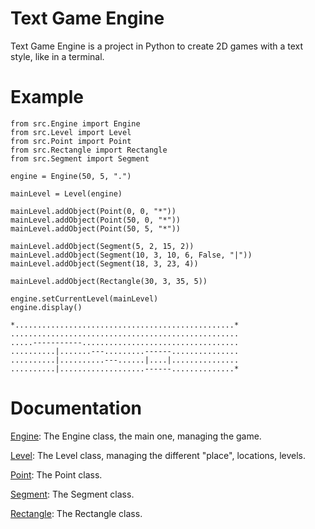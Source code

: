 # Text Game Engine

Text Game Engine is a project in Python to create 2D games with a text style, like in a terminal.

# Example

```
from src.Engine import Engine
from src.Level import Level
from src.Point import Point
from src.Rectangle import Rectangle
from src.Segment import Segment

engine = Engine(50, 5, ".")

mainLevel = Level(engine)

mainLevel.addObject(Point(0, 0, "*"))
mainLevel.addObject(Point(50, 0, "*"))
mainLevel.addObject(Point(50, 5, "*"))

mainLevel.addObject(Segment(5, 2, 15, 2))
mainLevel.addObject(Segment(10, 3, 10, 6, False, "|"))
mainLevel.addObject(Segment(18, 3, 23, 4))

mainLevel.addObject(Rectangle(30, 3, 35, 5))

engine.setCurrentLevel(mainLevel)
engine.display()
```
```
*.................................................*
...................................................
.....-----------...................................
..........|.......---.........------...............
..........|..........---......|....|...............
..........|...................------..............*
```

# Documentation

[Engine](doc/Engine.md): The Engine class, the main one, managing the game.

[Level](doc/Level.md): The Level class, managing the different "place", locations, levels.

[Point](doc/Point.md): The Point class.

[Segment](doc/Segment.md): The Segment class.

[Rectangle](doc/Rectangle.md): The Rectangle class.
